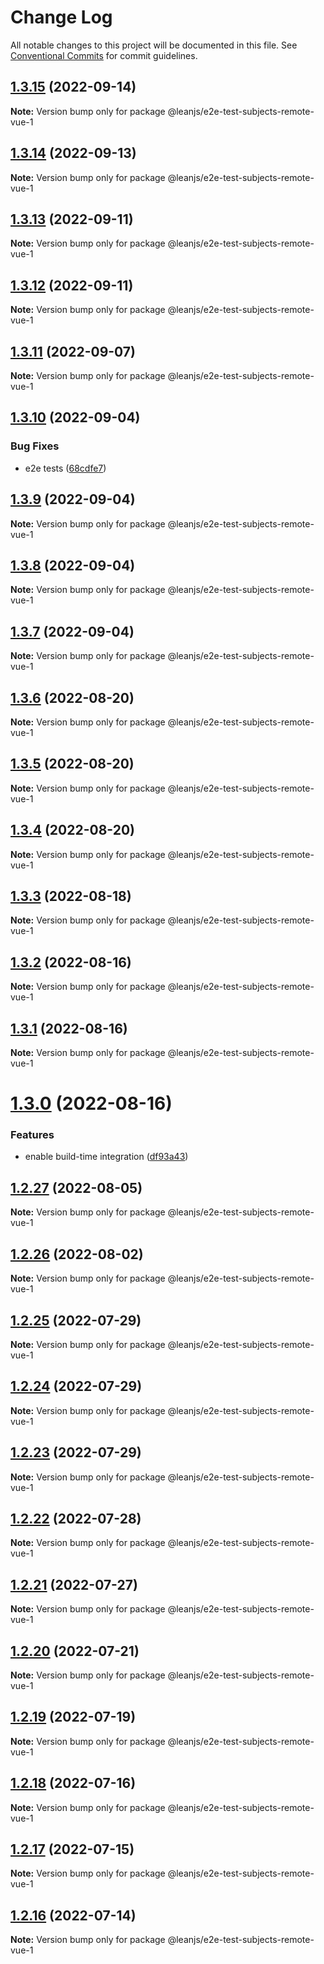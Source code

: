# Change Log

All notable changes to this project will be documented in this file.
See [Conventional Commits](https://conventionalcommits.org) for commit guidelines.

## [1.3.15](https://github.com/leanjs/leanjs/compare/@leanjs/e2e-test-subjects-remote-vue-1@1.3.14...@leanjs/e2e-test-subjects-remote-vue-1@1.3.15) (2022-09-14)

**Note:** Version bump only for package @leanjs/e2e-test-subjects-remote-vue-1





## [1.3.14](https://github.com/leanjs/leanjs/compare/@leanjs/e2e-test-subjects-remote-vue-1@1.3.13...@leanjs/e2e-test-subjects-remote-vue-1@1.3.14) (2022-09-13)

**Note:** Version bump only for package @leanjs/e2e-test-subjects-remote-vue-1





## [1.3.13](https://github.com/leanjs/leanjs/compare/@leanjs/e2e-test-subjects-remote-vue-1@1.3.12...@leanjs/e2e-test-subjects-remote-vue-1@1.3.13) (2022-09-11)

**Note:** Version bump only for package @leanjs/e2e-test-subjects-remote-vue-1





## [1.3.12](https://github.com/leanjs/leanjs/compare/@leanjs/e2e-test-subjects-remote-vue-1@1.3.11...@leanjs/e2e-test-subjects-remote-vue-1@1.3.12) (2022-09-11)

**Note:** Version bump only for package @leanjs/e2e-test-subjects-remote-vue-1





## [1.3.11](https://github.com/leanjs/leanjs/compare/@leanjs/e2e-test-subjects-remote-vue-1@1.3.10...@leanjs/e2e-test-subjects-remote-vue-1@1.3.11) (2022-09-07)

**Note:** Version bump only for package @leanjs/e2e-test-subjects-remote-vue-1





## [1.3.10](https://github.com/leanjs/leanjs/compare/@leanjs/e2e-test-subjects-remote-vue-1@1.3.9...@leanjs/e2e-test-subjects-remote-vue-1@1.3.10) (2022-09-04)


### Bug Fixes

* e2e tests ([68cdfe7](https://github.com/leanjs/leanjs/commit/68cdfe71a5b0525badc62be1bded4da1b919c513))





## [1.3.9](https://github.com/leanjs/leanjs/compare/@leanjs/e2e-test-subjects-remote-vue-1@1.3.8...@leanjs/e2e-test-subjects-remote-vue-1@1.3.9) (2022-09-04)

**Note:** Version bump only for package @leanjs/e2e-test-subjects-remote-vue-1





## [1.3.8](https://github.com/leanjs/leanjs/compare/@leanjs/e2e-test-subjects-remote-vue-1@1.3.7...@leanjs/e2e-test-subjects-remote-vue-1@1.3.8) (2022-09-04)

**Note:** Version bump only for package @leanjs/e2e-test-subjects-remote-vue-1





## [1.3.7](https://github.com/leanjs/leanjs/compare/@leanjs/e2e-test-subjects-remote-vue-1@1.3.6...@leanjs/e2e-test-subjects-remote-vue-1@1.3.7) (2022-09-04)

**Note:** Version bump only for package @leanjs/e2e-test-subjects-remote-vue-1





## [1.3.6](https://github.com/leanjs/leanjs/compare/@leanjs/e2e-test-subjects-remote-vue-1@1.3.5...@leanjs/e2e-test-subjects-remote-vue-1@1.3.6) (2022-08-20)

**Note:** Version bump only for package @leanjs/e2e-test-subjects-remote-vue-1





## [1.3.5](https://github.com/leanjs/leanjs/compare/@leanjs/e2e-test-subjects-remote-vue-1@1.3.4...@leanjs/e2e-test-subjects-remote-vue-1@1.3.5) (2022-08-20)

**Note:** Version bump only for package @leanjs/e2e-test-subjects-remote-vue-1





## [1.3.4](https://github.com/leanjs/leanjs/compare/@leanjs/e2e-test-subjects-remote-vue-1@1.3.3...@leanjs/e2e-test-subjects-remote-vue-1@1.3.4) (2022-08-20)

**Note:** Version bump only for package @leanjs/e2e-test-subjects-remote-vue-1





## [1.3.3](https://github.com/leanjs/leanjs/compare/@leanjs/e2e-test-subjects-remote-vue-1@1.3.2...@leanjs/e2e-test-subjects-remote-vue-1@1.3.3) (2022-08-18)

**Note:** Version bump only for package @leanjs/e2e-test-subjects-remote-vue-1





## [1.3.2](https://github.com/leanjs/leanjs/compare/@leanjs/e2e-test-subjects-remote-vue-1@1.3.1...@leanjs/e2e-test-subjects-remote-vue-1@1.3.2) (2022-08-16)

**Note:** Version bump only for package @leanjs/e2e-test-subjects-remote-vue-1





## [1.3.1](https://github.com/leanjs/leanjs/compare/@leanjs/e2e-test-subjects-remote-vue-1@1.3.0...@leanjs/e2e-test-subjects-remote-vue-1@1.3.1) (2022-08-16)

**Note:** Version bump only for package @leanjs/e2e-test-subjects-remote-vue-1





# [1.3.0](https://github.com/leanjs/leanjs/compare/@leanjs/e2e-test-subjects-remote-vue-1@1.2.27...@leanjs/e2e-test-subjects-remote-vue-1@1.3.0) (2022-08-16)


### Features

* enable build-time integration ([df93a43](https://github.com/leanjs/leanjs/commit/df93a433f869a659ace4fb1388608fdd415071b0))





## [1.2.27](https://github.com/leanjs/leanjs/compare/@leanjs/e2e-test-subjects-remote-vue-1@1.2.26...@leanjs/e2e-test-subjects-remote-vue-1@1.2.27) (2022-08-05)

**Note:** Version bump only for package @leanjs/e2e-test-subjects-remote-vue-1





## [1.2.26](https://github.com/leanjs/leanjs/compare/@leanjs/e2e-test-subjects-remote-vue-1@1.2.25...@leanjs/e2e-test-subjects-remote-vue-1@1.2.26) (2022-08-02)

**Note:** Version bump only for package @leanjs/e2e-test-subjects-remote-vue-1





## [1.2.25](https://github.com/leanjs/leanjs/compare/@leanjs/e2e-test-subjects-remote-vue-1@1.2.24...@leanjs/e2e-test-subjects-remote-vue-1@1.2.25) (2022-07-29)

**Note:** Version bump only for package @leanjs/e2e-test-subjects-remote-vue-1





## [1.2.24](https://github.com/leanjs/leanjs/compare/@leanjs/e2e-test-subjects-remote-vue-1@1.2.23...@leanjs/e2e-test-subjects-remote-vue-1@1.2.24) (2022-07-29)

**Note:** Version bump only for package @leanjs/e2e-test-subjects-remote-vue-1





## [1.2.23](https://github.com/leanjs/leanjs/compare/@leanjs/e2e-test-subjects-remote-vue-1@1.2.22...@leanjs/e2e-test-subjects-remote-vue-1@1.2.23) (2022-07-29)

**Note:** Version bump only for package @leanjs/e2e-test-subjects-remote-vue-1





## [1.2.22](https://github.com/leanjs/leanjs/compare/@leanjs/e2e-test-subjects-remote-vue-1@1.2.21...@leanjs/e2e-test-subjects-remote-vue-1@1.2.22) (2022-07-28)

**Note:** Version bump only for package @leanjs/e2e-test-subjects-remote-vue-1





## [1.2.21](https://github.com/leanjs/leanjs/compare/@leanjs/e2e-test-subjects-remote-vue-1@1.2.20...@leanjs/e2e-test-subjects-remote-vue-1@1.2.21) (2022-07-27)

**Note:** Version bump only for package @leanjs/e2e-test-subjects-remote-vue-1





## [1.2.20](https://github.com/leanjs/leanjs/compare/@leanjs/e2e-test-subjects-remote-vue-1@1.2.19...@leanjs/e2e-test-subjects-remote-vue-1@1.2.20) (2022-07-21)

**Note:** Version bump only for package @leanjs/e2e-test-subjects-remote-vue-1





## [1.2.19](https://github.com/leanjs/leanjs/compare/@leanjs/e2e-test-subjects-remote-vue-1@1.2.18...@leanjs/e2e-test-subjects-remote-vue-1@1.2.19) (2022-07-19)

**Note:** Version bump only for package @leanjs/e2e-test-subjects-remote-vue-1





## [1.2.18](https://github.com/leanjs/leanjs/compare/@leanjs/e2e-test-subjects-remote-vue-1@1.2.17...@leanjs/e2e-test-subjects-remote-vue-1@1.2.18) (2022-07-16)

**Note:** Version bump only for package @leanjs/e2e-test-subjects-remote-vue-1





## [1.2.17](https://github.com/leanjs/leanjs/compare/@leanjs/e2e-test-subjects-remote-vue-1@1.2.16...@leanjs/e2e-test-subjects-remote-vue-1@1.2.17) (2022-07-15)

**Note:** Version bump only for package @leanjs/e2e-test-subjects-remote-vue-1





## [1.2.16](https://github.com/leanjs/leanjs/compare/@leanjs/e2e-test-subjects-remote-vue-1@1.2.15...@leanjs/e2e-test-subjects-remote-vue-1@1.2.16) (2022-07-14)

**Note:** Version bump only for package @leanjs/e2e-test-subjects-remote-vue-1
